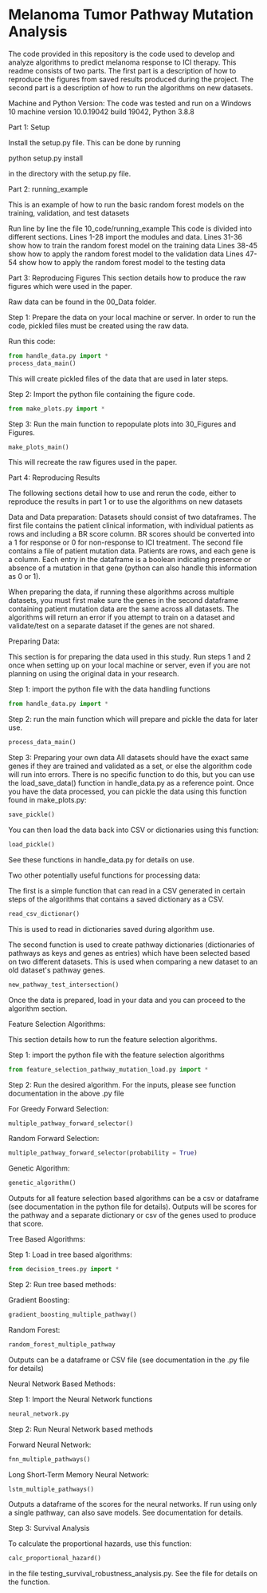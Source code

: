 # Melanoma Tumor Pathway Mutation Analysis
The code provided in this repository is the code used to develop and analyze algorithms to predict melanoma response to ICI therapy.
This readme consists of two parts. The first part is a description of how to reproduce the figures from saved results produced during the project.
The second part is a description of how to run the algorithms on new datasets.

Machine and Python Version: The code was tested and run on a Windows 10 machine version 10.0.19042 build 19042, Python 3.8.8

Part 1: Setup

Install the setup.py file. This can be done by running 

python setup.py install 

in the directory with the setup.py file.

Part 2: running_example

This is an example of how to run the basic random forest models on the training, validation, and test datasets

Run line by line the file 10_code/running_example
This code is divided into different sections. 
Lines 1-28 import the modules and data. 
Lines 31-36 show how to train the random forest model on the training data
Lines 38-45 show how to apply the random forest model to the validation data
Lines 47-54 show how to apply the random forest model to the testing data

Part 3: Reproducing Figures
This section details how to produce the raw figures which were used in the paper.

Raw data can be found in the 00_Data folder.

Step 1: Prepare the data on your local machine or server.
In order to run the code, pickled files must be created using the raw data.

Run this code:
```python
from handle_data.py import *
process_data_main()
```
This will create pickled files of the data that are used in later steps.

Step 2: Import the python file containing the figure code.

```python
from make_plots.py import *
```

Step 3: Run the main function to repopulate plots into 30_Figures and Figures.

```python
make_plots_main()
```

This will recreate the raw figures used in the paper.


Part 4: Reproducing Results

The following sections detail how to use and rerun the code, either to reproduce the results in part 1 or to use the algorithms on new datasets

Data and Data preparation: Datasets should consist of two dataframes. The first file contains the patient clinical information, with individual patients as rows and including a BR score column. BR scores should be converted into a 1 for response or 0 for non-response to ICI treatment. The second file contains a file of patient mutation data. Patients are rows, and each gene is a column. Each entry in the dataframe is a boolean indicating presence or absence of a mutation in that gene (python can also handle this information as 0 or 1).

When preparing the data, if running these algorithms across multiple datasets, you must first make sure the genes in the second dataframe containing patient mutation data are the same across all datasets. The algorithms will return an error if you attempt to train on a dataset and validate/test on a separate dataset if the genes are not shared.

Preparing Data:

This section is for preparing the data used in this study. Run steps 1 and 2 once when setting up on your local machine or server, even if you are not planning on using the original data in your research.

Step 1: import the python file with the data handling functions
```python
from handle_data.py import *
```

Step 2: run the main function which will prepare and pickle the data for later use.
```python
process_data_main()
```

Step 3: Preparing your own data
All datasets should have the exact same genes if they are trained and validated as a set, or else the algorithm code will run into errors. There is no specific function to do this, but you can use the load_save_data() function in handle_data.py as a reference point. Once you have the data processed, you can pickle the data using this function found in make_plots.py:

```python
save_pickle()
```
You can then load the data back into CSV or dictionaries using this function:

```python
load_pickle()
```
See these functions in handle_data.py for details on use.

Two other potentially useful functions for processing data:

The first is a simple function that can read in a CSV generated in certain steps of the algorithms that contains a saved dictionary as a CSV.

```python
read_csv_dictionar()
```
This is used to read in dictionaries saved during algorithm use.

The second function is used to create pathway dictionaries (dictionaries of pathways as keys and genes as entries) which have been selected based on two different datasets. This is used when comparing a new dataset to an old dataset's pathway genes.

```python
new_pathway_test_intersection()
```

Once the data is prepared, load in your data and you can proceed to the algorithm section.

Feature Selection Algorithms:

This section details how to run the feature selection algorithms.

Step 1: import the python file with the feature selection algorithms
```python
from feature_selection_pathway_mutation_load.py import *
```
Step 2: Run the desired algorithm. For the inputs, please see function documentation in the above .py file

For Greedy Forward Selection:
```python
multiple_pathway_forward_selector()
```
Random Forward Selection:
```python
multiple_pathway_forward_selector(probability = True)
```

Genetic Algorithm:
```python
genetic_algorithm()
```

Outputs for all feature selection based algorithms can be a csv or dataframe (see documentation in the python file for details). Outputs will be scores for the pathway and a separate dictionary or csv of the genes used to produce that score.

Tree Based Algorithms:

Step 1: Load in tree based algorithms:
```python
from decision_trees.py import *
```

Step 2: Run tree based methods:

Gradient Boosting:
```python
gradient_boosting_multiple_pathway()
```

Random Forest:
```python
random_forest_multiple_pathway
```

Outputs can be a dataframe or CSV file (see documentation in the .py file for details)

Neural Network Based Methods:

Step 1: Import the Neural Network functions
```python
neural_network.py
```

Step 2: Run Neural Network based methods

Forward Neural Network:
```python
fnn_multiple_pathways()
```

Long Short-Term Memory Neural Network:
```python
lstm_multiple_pathways()
```

Outputs a dataframe of the scores for the neural networks. If run using only a single pathway, can also save models. See documentation for details.

Step 3: Survival Analysis

To calculate the proportional hazards, use this function:

```python
calc_proportional_hazard()
```

in the file testing_survival_robustness_analysis.py. See the file for details on the function.
